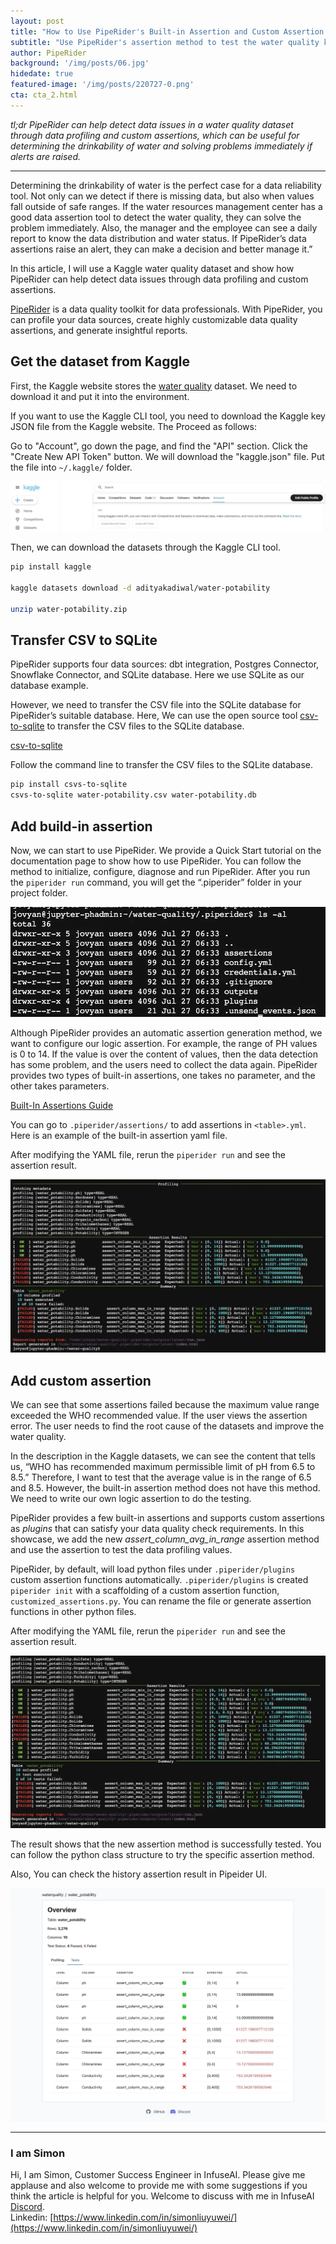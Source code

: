 ```yaml
---
layout: post
title: "How to Use PipeRider's Built-in Assertion and Custom Assertion to Test the Water Quality Kaggle Dataset"
subtitle: "Use PipeRider's assertion method to test the water quality kaggle data"
author: PipeRider
background: '/img/posts/06.jpg'
hidedate: true
featured-image: '/img/posts/220727-0.png'
cta: cta_2.html
---
```


*tl;dr PipeRider can help detect data issues in a water quality dataset through data profiling and custom assertions, which can be useful for determining the drinkability of water and solving problems immediately if alerts are raised.*

<hr />

Determining the drinkability of water is the perfect case for a data reliability tool. Not only can we detect if there is missing data, but also when values fall outside of safe ranges. If the water resources management center has a good data assertion tool to detect the water quality, they can solve the problem immediately. Also, the manager and the employee can see a daily report to know the data distribution and water status. If PipeRider’s data assertions raise an alert, they can make a decision and better manage it.”

In this article, I will use a Kaggle water quality dataset and show how PipeRider can help detect data issues through data profiling and custom assertions.

[PipeRider](https://piperider.io/?utm_source=piperiderblog&utm_medium=blog) is a data quality toolkit for data professionals. With PipeRider, you can profile your data sources, create highly customizable data quality assertions, and generate insightful reports.

## Get the dataset from Kaggle

First, the Kaggle website stores the [water quality](https://www.kaggle.com/datasets/adityakadiwal/water-potability) dataset. We need to download it and put it into the environment. 


If you want to use the Kaggle CLI tool, you need to download the Kaggle key JSON file from the Kaggle website. The Proceed as follows:

Go to "Account", go down the page, and find the "API" section.
Click the "Create New API Token" button.
We will download the "kaggle.json" file.
Put the file into `~/.kaggle/` folder.

![Download the API token JSON file on the Kaggle Account page.](/img/posts/220727-1.webp)

Then, we can download the datasets through the Kaggle CLI tool.

```bash
pip install kaggle

kaggle datasets download -d adityakadiwal/water-potability

unzip water-potability.zip
```

## Transfer CSV to SQLite 
PipeRider supports four data sources: dbt integration, Postgres Connector, Snowflake Connector, and SQLite database. Here we use SQLite as our database example.

However, we need to transfer the CSV file into the SQLite database for PipeRider’s suitable database. Here, We can use the open source tool [csv-to-sqlite](https://github.com/simonw/csvs-to-sqlite) to transfer the CSV files to the SQLite database.

[csv-to-sqlite](https://github.com/simonw/csvs-to-sqlite)

Follow the command line to transfer the CSV files to the SQLite database.

```bash
pip install csvs-to-sqlite
csvs-to-sqlite water-potability.csv water-potability.db
```

## Add build-in assertion 
Now, we can start to use PipeRider. We provide a Quick Start tutorial on the documentation page to show how to use PipeRider. You can follow the method to initialize, configure, diagnose and run PipeRider. After you run the `piperider run` command, you will get the “.piperider” folder in your project folder.

![The structure of the .piperider folder](/img/posts/220727-2.webp)

Although PipeRider provides an automatic assertion generation method, we want to configure our logic assertion. For example, the range of PH values is 0 to 14. If the value is over the content of values, then the data detection has some problem, and the users need to collect the data again. PipeRider provides two types of built-in assertions, one takes no parameter, and the other takes parameters.

[Built-In Assertions Guide](https://docs.piperider.io/cli/data-quality-assertions/assertion-configuratio)

You can go to `.piperider/assertions/` to add assertions in `<table>.yml`. Here is an example of the built-in assertion yaml file.

<script src="https://gist.github.com/LiuYuWei/27dd7c6ec5685f13de9810accb9a3f6a.js"></script>

After modifying the YAML file, rerun the `piperider run` and see the assertion result.

![The result of piperider run (We configure the built-in assertion YAML file.)](/img/posts/220727-3.webp)

## Add custom assertion

We can see that some assertions failed because the maximum value range exceeded the WHO recommended value. If the user views the assertion error. The user needs to find the root cause of the datasets and improve the water quality.

In the description in the Kaggle datasets, we can see the content that tells us, “WHO has recommended maximum permissible limit of pH from 6.5 to 8.5.” Therefore, I want to test that the average value is in the range of 6.5 and 8.5. However, the built-in assertion method does not have this method. We need to write our own logic assertion to do the testing.

PipeRider provides a few built-in assertions and supports custom assertions as *plugins* that can satisfy your data quality check requirements. In this showcase, we add the new *assert_column_avg_in_range* assertion method and use the assertion to test the data profiling values.

PipeRider, by default, will load python files under `.piperider/plugins` custom assertion functions automatically. `.piperider/plugins` is created `piperider init` with a scaffolding of a custom assertion function, `customized_assertions.py`. You can rename the file or generate assertion functions in other python files.

<script src="https://gist.github.com/LiuYuWei/d7168d5cda4b6296997cc489be3d5687.js"></script>

After modifying the YAML file, rerun the `piperider run` and see the assertion result.

![The result of piperider run (We add the custom assertion method.)](/img/posts/220727-4.webp)

The result shows that the new assertion method is successfully tested. You can follow the python class structure to try the specific assertion method.

Also, You can check the history assertion result in Pipeider UI.

![Assertion testing in PipeRider UI](/img/posts/220727-5.webp)

---

### I am Simon
Hi, I am Simon, Customer Success Engineer in InfuseAI. Please give me applause and also welcome to provide me with some suggestions if you think the article is helpful for you. Welcome to discuss with me in InfuseAI [Discord](https://discord.gg/xKxsdPx4d5).  
Linkedin: [https://www.linkedin.com/in/simonliuyuwei/](https://www.linkedin.com/in/simonliuyuwei/)

